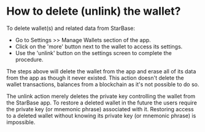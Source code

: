 # How to delete (unlink) the wallet?

To delete wallet(s) and related data from StarBase:

- Go to Settings >> Manage Wallets section of the app.
- Click on the 'more' button next to the wallet to access its settings.
- Use the 'unlink' button on the settings screen to complete the procedure.

The steps above will delete the wallet from the app and erase all of its data from the app as though it never existed. This action doesn't delete the wallet transactions, balances from a blockchain as it's not possible to do so.

The unlink action merely deletes the private key controlling the wallet from the StarBase app. To restore a deleted wallet in the future the users require the private key (or mnemonic phrase) associated with it. Restoring access to a deleted wallet without knowing its private key (or mnemonic phrase) is impossible.
